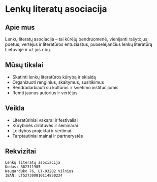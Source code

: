 # Lenkų literatų asociacija

## Apie mus
Lenkų literatų asociacija – tai kūrėjų bendruomenė, vienijanti rašytojus, poetus, vertėjus ir literatūros entuziastus, puoselėjančius lenkų literatūrą Lietuvoje ir už jos ribų.

## Mūsų tikslai
- Skatinti lenkų literatūros kūrybą ir sklaidą
- Organizuoti renginius, skaitymus, susitikimus
- Bendradarbiauti su kultūros ir švietimo institucijomis
- Remti jaunus autorius ir vertėjus

## Veikla
- Literatūriniai vakarai ir festivaliai  
- Kūrybinės dirbtuvės ir seminarai  
- Leidybos projektai ir vertimai  
- Tarptautiniai mainai ir partnerystės

## Rekvizitai

```
Lenkų literatų asociacija
Kodas: 302311985
Naugarduko 76, LT-03202 Vilnius
IBAN: LT527300010114850224
```
